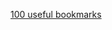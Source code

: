 
[100 useful bookmarks][01]

[01]: <http://www.hongkiat.com/blog/100-useful-bookmarklets-for-better-productivity-ultimate-list/>
